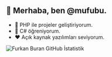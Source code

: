 ## 👋 Merhaba, ben @mufubu.
- 👀 PHP ile projeler geliştiriyorum.
- 🌱 C# öğreniyorum.
- ❤️ Açık kaynak yazılımları seviyorum.

![Furkan Buran GitHub İstatistik](https://github-readme-stats.vercel.app/api?username=mufubu)
<!-- ![En İyi Diller](https://github-readme-stats.vercel.app/api/top-langs/?username=mufubu&layout=compact) -->
